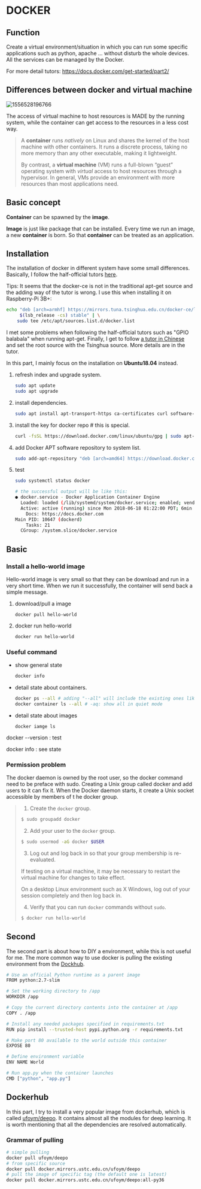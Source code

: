 # **DOCKER**

## Function

Create a virtual environment/situation in which you can run some specific applications such as python, apache ... without disturb the whole devices. All the services can be managed by the Docker. 

For more detail tutors: <https://docs.docker.com/get-started/part2/>

## Differences between docker and virtual machine

![1556528196766](C:\Users\Way\iCloudDrive\Note\Public_Note\Public_Note\Data\1556528196766.png)

The access of virtual machine to host resources is MADE by the running system, while the container can get access to the resources in a less cost way.

> A **container** runs *natively* on Linux and shares the kernel of the host machine with other containers. It runs a discrete process, taking no more memory than any other executable, making it lightweight.
>
> By contrast, a **virtual machine** (VM) runs a full-blown “guest” operating system with *virtual* access to host resources through a hypervisor. In general, VMs provide an environment with more resources than most applications need.

## Basic concept

**Container** can be spawned by the **image**.

**Image** is just like package that can be installed. Every time we run an image, a new **container** is born. So that **container** can be treated as an application.

## Installation

The installation of docker in different system have some small differences. Basically, I follow the half-official tutors [here](https://yeasy.gitbooks.io/docker_practice/install/ubuntu.html). 

Tips: It seems that the docker-ce is not in the traditional apt-get source and the adding way of the tutor is wrong. I use this when installing it on Raspberry-Pi 3B+:

```bash
echo "deb [arch=armhf] https://mirrors.tuna.tsinghua.edu.cn/docker-ce/linux/raspbian/ \
     $(lsb_release -cs) stable" | \
    sudo tee /etc/apt/sources.list.d/docker.list
```

I met some problems when following the half-official tutors such as "GPIO balabala" when running apt-get. Finally, I get to follow [a tutor in Chinese](https://segmentfault.com/a/1190000017109351) and set the root source with the Tsinghua source. More details are in the tutor. 

In this part, I mainly focus on the installation on **Ubuntu18.04** instead.

1. refresh index and upgrade system.

   ```bash
   sudo apt update
   sudo apt upgrade
   ```

2. install dependencies.

   ```bash
   sudo apt install apt-transport-https ca-certificates curl software-properties-common
   ```

3. install the key for docker repo # this is special.

   ```bash
   curl -fsSL https://download.docker.com/linux/ubuntu/gpg | sudo apt-key add -
   ```

4. add Docker APT software repository to system list.

   ```bash
   sudo add-apt-repository "deb [arch=amd64] https://download.docker.com/linux/ubuntu $(lsb_release -cs) stable"
   ```

5. test

   ```bash
   sudo systemctl status docker
   
   # the successful output will be like this:
   ● docker.service - Docker Application Container Engine
     Loaded: loaded (/lib/systemd/system/docker.service; enabled; vendor preset: enabled)
     Active: active (running) since Mon 2018-06-18 01:22:00 PDT; 6min ago
       Docs: https://docs.docker.com
   Main PID: 10647 (dockerd)
       Tasks: 21
     CGroup: /system.slice/docker.service
   ```

   



## Basic 

### Install a hello-world image

Hello-world image is very small so that they can be download and run in a very short time. When we run it successfully, the container will send back a simple message.

1. download/pull a image

   ```
   docker pull hello-world
   ```

2. docker run hello-world

   ```bash
   docker run hello-world
   ```

### Useful command

- show general state

  ```bash
  docker info
  ```

- detail state about containers.

  ```bash
  docker ps --all # adding "--all" will include the existing ones like "hello-world" 
  docker container ls --all # -aq: show all in quiet mode
  ```

- detail state about images

  ```
  docker iamge ls
  ```

  

docker --version : test

docker info : see state

### Permission problem

The docker daemon is owned by the root user, so the docker command need to be preface with sudo. Creating a Unix group called docker and add users to it can fix it. When the Docker daemon starts, it create a Unix socket accessible by members of t he docker group.

>1. Create the `docker` group.
>
>   ```bash
>   $ sudo groupadd docker
>   ```
>
>2. Add your user to the `docker` group.
>
>   ```bash
>   $ sudo usermod -aG docker $USER
>   ```
>
>3. Log out and log back in so that your group membership is re-evaluated.
>
>   If testing on a virtual machine, it may be necessary to restart the virtual machine for changes to take effect.
>
>   On a desktop Linux environment such as X Windows, log out of your session completely and then log back in.
>
>4. Verify that you can run `docker` commands without `sudo`.
>
>   ```bash
>   $ docker run hello-world
>   ```

## Second

The second part is about how to DIY a environment, while this is not useful for me. The more common way to use docker is pulling the existing environment from the [Dockhub](https://hub.docker.com/r/ufoym/deepo).

```bash
# Use an official Python runtime as a parent image
FROM python:2.7-slim

# Set the working directory to /app
WORKDIR /app

# Copy the current directory contents into the container at /app
COPY . /app

# Install any needed packages specified in requirements.txt
RUN pip install --trusted-host pypi.python.org -r requirements.txt

# Make port 80 available to the world outside this container
EXPOSE 80

# Define environment variable
ENV NAME World

# Run app.py when the container launches
CMD ["python", "app.py"]
```

## Dockerhub

In this part, I try to install a very popular image from dockerhub, which is called [ufoym/deepo](ufoym/deepo). It contains almost all the modules for deep learning. It is worth mentioning that all the dependencies are resolved automatically.

### Grammar of pulling

```bash
# simple pulling
docker pull ufoym/deepo 
# from specific source
docker pull docker.mirrors.ustc.edu.cn/ufoym/deepo
# pull the image of specific tag (the default one is latest)
docker pull docker.mirrors.ustc.edu.cn/ufoym/deepo:all-py36
```





​	